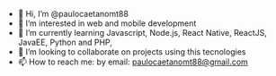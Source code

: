 - 👋 Hi, I’m @paulocaetanomt88
- 👀 I’m interested in web and mobile development
- 🌱 I’m currently learning Javascript, Node.js, React Native, ReactJS, JavaEE, Python and PHP, 
- 💞️ I’m looking to collaborate on projects using this tecnologies
- 📫 How to reach me: by email: paulocaetanomt88@gmail.com
